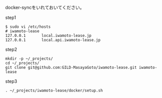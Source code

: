 docker-syncをいれておいてください。

step1
```
$ sudo vi /etc/hosts
# iwamoto-lease
127.0.0.1       local.iwamoto-lease.jp
127.0.0.1       local.api.iwamoto-lease.jp
```

step2
```
mkdir -p ~/_projects/
cd ~/_projects/
git clone git@github.com:GILD-MasayaGoto/iwamoto-lease.git iwamoto-lease
```

step3
```
. ~/_projects/iwamoto-lease/docker/setup.sh
```
